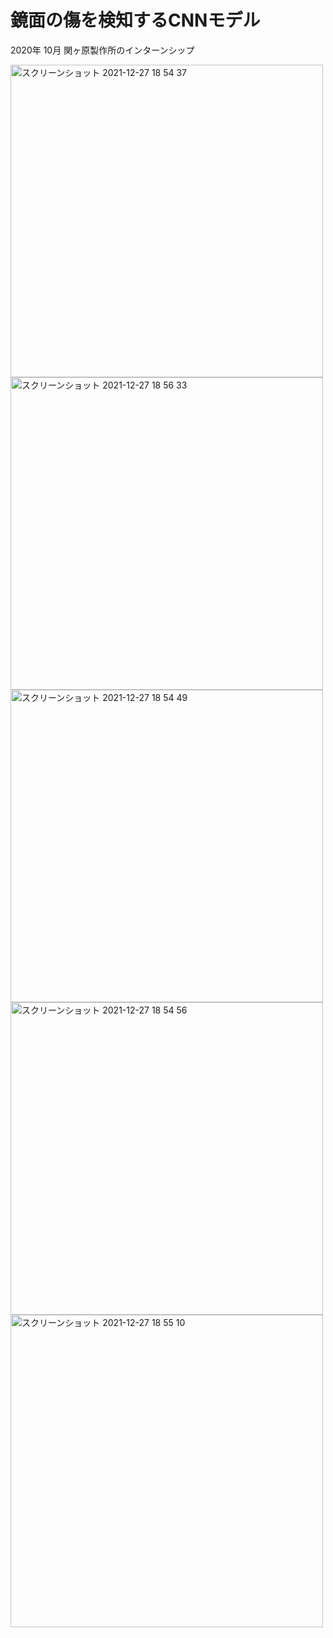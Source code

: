 # 鏡面の傷を検知するCNNモデル
2020年 10月
関ヶ原製作所のインターンシップ
<div>
<img width="500" alt="スクリーンショット 2021-12-27 18 54 37" src="https://user-images.githubusercontent.com/45988963/147459983-693745af-ce90-49df-b023-867621b856a4.png">
<img width="500" alt="スクリーンショット 2021-12-27 18 56 33" src="https://user-images.githubusercontent.com/45988963/147460099-3ea14396-374f-47a3-9895-af780c9e3810.png">
<img width="500" alt="スクリーンショット 2021-12-27 18 54 49" src="https://user-images.githubusercontent.com/45988963/147460002-98fceb92-0dcf-4323-abf1-1a17a92482a2.png">
<img width="500" alt="スクリーンショット 2021-12-27 18 54 56" src="https://user-images.githubusercontent.com/45988963/147460007-29f43487-2df4-47c8-81a9-9a3946234fb3.png">
<img width="500" alt="スクリーンショット 2021-12-27 18 55 10" src="https://user-images.githubusercontent.com/45988963/147460014-a07176ba-88ec-43c9-8a75-de093054ae99.png">
</div>
